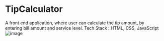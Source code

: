 # TipCalculator
A front end application, where user can calculate the tip amount, by entering bill amount and service level.
Tech Stack : HTML, CSS, JavaScript
![image](https://user-images.githubusercontent.com/88556839/143781760-95222b2c-33d2-4b72-a7ee-b94a4f59ed6f.png)

